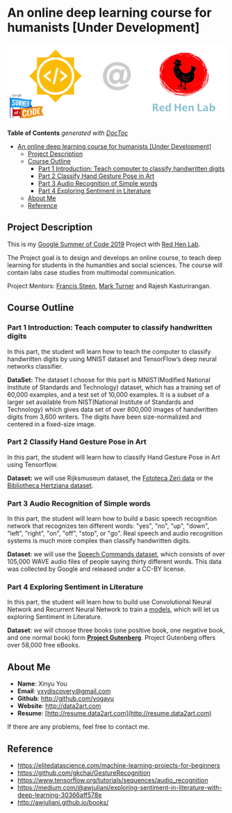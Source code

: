 # An online deep learning  course for humanists [Under Development]

![log](media/logo.png)

<!-- START doctoc generated TOC please keep comment here to allow auto update -->
<!-- DON'T EDIT THIS SECTION, INSTEAD RE-RUN doctoc TO UPDATE -->
**Table of Contents**  *generated with [DocToc](https://github.com/thlorenz/doctoc)*

- [An online deep learning  course for humanists [Under Development]](#an-online-deep-learning--course-for-humanists-under-development)
  - [Project Description](#project-description)
  - [Course Outline](#course-outline)
    - [Part 1 Introduction: Teach computer to classify handwritten digits](#part-1-introduction-teach-computer-to-classify-handwritten-digits)
    - [Part 2 Classify Hand Gesture Pose in Art](#part-2-classify-hand-gesture-pose-in-art)
    - [Part 3 Audio Recognition of Simple words](#part-3-audio-recognition-of-simple-words)
    - [Part 4 Exploring Sentiment in Literature](#part-4-exploring-sentiment-in-literature)
  - [About Me](#about-me)
  - [Reference](#reference)

<!-- END doctoc generated TOC please keep comment here to allow auto update -->

## Project Description

This is my [Google Summer of Code 2019](https://summerofcode.withgoogle.com/projects/#6543412331806720) Project with [Red Hen Lab](http://www.redhenlab.org/).

The Project goal is to design and develops an online course, to teach deep learning for students in the humanities and social sciences. The course will contain labs case studies from multimodal communication.

Project Mentors: [Francis Steen](http://cogweb.ucla.edu/steen/), [Mark Turner](http://markturner.org) and Rajesh Kasturirangan.

## Course Outline

### Part 1 Introduction: Teach computer to classify handwritten digits

In this part, the student will learn how to teach the computer to classify handwritten digits by using MNIST dataset and TensorFlow’s deep neural networks classifier. 

**DataSet:** The dataset I choose for this part is MNIST(Modified National Institute of Standards and Technology)  dataset, which has a training set of 60,000 examples, and a test set of 10,000 examples. It is a subset of a larger set available from NIST(National Institute of Standards and Technology) which gives data set of over 800,000 images of handwritten digits from 3,600 writers. The digits have been size-normalized and centered in a fixed-size image.



### Part 2 Classify Hand Gesture Pose in Art

In this part, the student will learn how to classify Hand Gesture Pose in Art using Tensorflow.

**Dataset:**  we will use Rijksmuseum dataset, the [Fototeca Zeri data](<http://data.fondazionezeri.unibo.it/query/>) or the [Bibliotheca Hertziana dataset]([http://foto.biblhertz.it](http://foto.biblhertz.it/)).



### Part 3 Audio Recognition of Simple words

In this part, the student will learn how to build a basic speech recognition network that recognizes ten different words:  "yes", "no", "up", "down", "left", "right", "on", "off", "stop", or "go". Real speech and audio recognition systems is much more complex than classify handwritten digits. 

**Dataset**: we will use the [Speech Commands dataset](https://storage.cloud.google.com/download.tensorflow.org/data/speech_commands_v0.02.tar.gz), which consists of over 105,000 WAVE audio files of people saying thirty different words. This data was collected by Google and released under a CC-BY license.



### Part 4 Exploring Sentiment in Literature

In this part, the student will learn how to build use Convolutional Neural Network and Recurrent Neural Network to train a [models](https://github.com/awjuliani/DNN-Sentiment), which will let us exploring Sentiment in Literature.

**Dataset**: we will choose three books (one positive book, one negative book, and one normal book) form [**Project Gutenberg**](http://www.gutenberg.org). Project Gutenberg offers over 58,000 free eBooks. 



## About Me

- **Name**: Xinyu You
- **Email**: yxydiscovery@gmail.com
- **Github**: http://github.com/yogayu
- **Website**: http://data2art.com
- **Resume**: [http://resume.data2art.com](http://resume.data2art.com)



If there are any problems, feel free to contact me.



## Reference

- https://elitedatascience.com/machine-learning-projects-for-beginners
- https://github.com/gkchai/GestureRecognition
- https://www.tensorflow.org/tutorials/sequences/audio_recognition
- https://medium.com/@awjuliani/exploring-sentiment-in-literature-with-deep-learning-30366aff578e
- http://awjuliani.github.io/books/